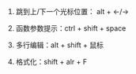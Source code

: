1. 跳到上/下一个光标位置： alt + ←/→

2. 函数参数提示：ctrl + shift + space

3. 多行编辑：alt + shift + 鼠标

4. 格式化：shift + alr + F